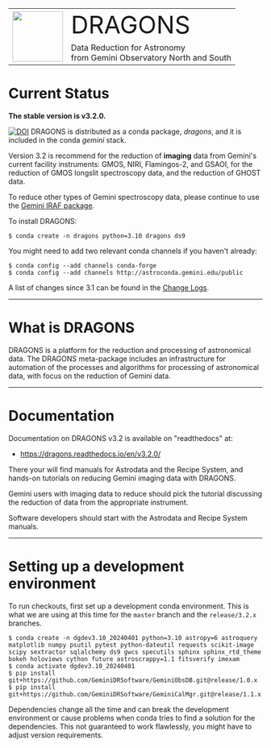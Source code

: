 

<table border="0">
<tr>
  <td rowspan="2"><img src="./graphics/DRAGONS-Iconblue.png" width="100" height="100"></td>
  <td><font size="18">DRAGONS</font></td>
</tr>
<tr>
  <td>Data Reduction for Astronomy <br>from Gemini Observatory North and South</font></td>
</tr>
</table>

# Current Status
**The stable version is v3.2.0.**  


[![DOI](https://zenodo.org/badge/DOI/10.5281/zenodo.10841622.svg)](https://doi.org/10.5281/zenodo.10841622) DRAGONS is distributed as a conda package, *dragons*, and it is 
included in the conda *gemini* stack.

Version 3.2 is recommend for the reduction of **imaging** data from Gemini's
current facility instruments: GMOS, NIRI, Flamingos-2, and GSAOI, for the
reduction of GMOS longslit spectroscopy data, and the reduction of GHOST data.

To reduce other types of Gemini spectroscopy data, please continue to use 
the [Gemini IRAF package](https://www.gemini.edu/observing/phase-iii/reducing-data/gemini-iraf-data-reduction-software).

To install DRAGONS:

```
$ conda create -n dragons python=3.10 dragons ds9
```

You might need to add two relevant conda channels if you haven't already:

```
$ conda config --add channels conda-forge
$ conda config --add channels http://astroconda.gemini.edu/public
```


A list of changes since 3.1 can be found in the [Change Logs](https://dragons.readthedocs.io/en/v3.2.0/changes.html).

---
# What is DRAGONS
DRAGONS is a platform for the reduction and processing of astronomical data.
The DRAGONS meta-package includes an infrastructure for automation of the
processes and algorithms for processing of astronomical data, with focus on the 
reduction of Gemini data.


---

# Documentation
Documentation on DRAGONS v3.2 is available on "readthedocs" at:

* https://dragons.readthedocs.io/en/v3.2.0/

There your will find manuals for Astrodata and the Recipe System, and hands-on
tutorials on reducing Gemini imaging data with DRAGONS.

Gemini users with imaging data to reduce should pick the tutorial discussing
the reduction of data from the appropriate instrument.  

Software developers should start with the Astrodata and Recipe System
manuals.

---

# Setting up a development environment

To run checkouts, first set up a development conda environment.  This is what
we are using at this time for the `master` branch and the `release/3.2.x` 
branches.

```
$ conda create -n dgdev3.10_20240401 python=3.10 astropy=6 astroquery matplotlib numpy psutil pytest python-dateutil requests scikit-image scipy sextractor sqlalchemy ds9 gwcs specutils sphinx sphinx_rtd_theme bokeh holoviews cython future astroscrappy=1.1 fitsverify imexam
$ conda activate dgdev3.10_20240401
$ pip install git+https://github.com/GeminiDRSoftware/GeminiObsDB.git@release/1.0.x
$ pip install git+https://github.com/GeminiDRSoftware/GeminiCalMgr.git@release/1.1.x
```
Dependencies change all the time and can break the development environment
or cause problems when conda tries to find a solution for the dependencies. 
This not guaranteed to work flawlessly, you might have to adjust version
requirements.

